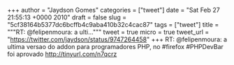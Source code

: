 
+++
author = "Jaydson Gomes"
categories = ["tweet"]
date = "Sat Feb 27 21:55:13 +0000 2010"
draft = false
slug = "5cf38164b5377dc6bcffb4c9aba410b32c4cac87"
tags = ["tweet"]
title = """RT: @felipenmoura: a ulti..."""
tweet = true
micro = true
tweet_url = "https://twitter.com/jaydson/status/9747264458"
+++
RT: @felipenmoura: a ultima versao do addon para programadores PHP, no #firefox #PHPDevBar foi aprovado http://tinyurl.com/n7qcrz
